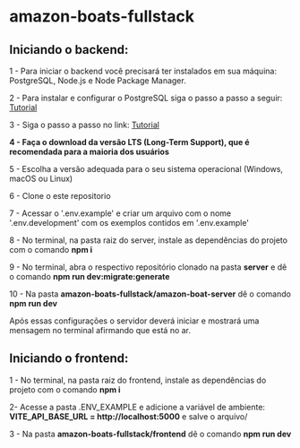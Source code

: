 # amazon-boats-fullstack

## Iniciando o backend:

<p>1 - Para iniciar o backend você precisará ter instalados em sua máquina: PostgreSQL, Node.js e Node Package Manager.</p>

<p>2 - Para instalar e configurar o PostgreSQL siga o passo a passo a seguir: <a href='https://www.postgresql.org/download/'>Tutorial</a></p>

<p>3 - Siga o passo a passo no link: <a href='https://nodejs.org/en/download/package-manager'>Tutorial<a/></p>
  
<b>4 - Faça o download da versão LTS (Long-Term Support), que é recomendada para a maioria dos usuários</b>
  
<p>5 - Escolha a versão adequada para o seu sistema operacional (Windows, macOS ou Linux)</p>

<p>6 - Clone o este repositorio</p>

<p>7 - Acessar o '.env.example' e criar um arquivo com o nome '.env.development' com os exemplos contidos em '.env.example'</p>

<p>8 - No terminal, na pasta raiz do server, instale as dependências do projeto com o comando <b>npm i</b></p>

<p>9 - No terminal, abra o respectivo repositório clonado na pasta <b>server</b> e dê o comando <b>npm run dev:migrate:generate</b></p>

<p>10 - Na pasta <b>amazon-boats-fullstack/amazon-boat-server</b> dê o comando <b>npm run dev</b></p>

<p>Após essas configurações o servidor deverá iniciar e mostrará uma mensagem no terminal afirmando que está no ar.</p>

## Iniciando o frontend:

<p>1 - No terminal, na pasta raiz do frontend, instale as dependências do projeto com o comando <b>npm i</b></p>

<p>2- Acesse a pasta .ENV_EXAMPLE e adicione a variável de ambiente: <b>VITE_API_BASE_URL = http://localhost:5000</b> e salve o arquivo/</p>

<p>3 - Na pasta <b>amazon-boats-fullstack/frontend</b> dê o comando <b>npm run dev</b></p>
